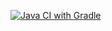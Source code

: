 [![Java CI with Gradle](https://github.com/AnBeley/Auto_3/actions/workflows/gradle.yml/badge.svg)](https://github.com/AnBeley/Auto_3/actions/workflows/gradle.yml)